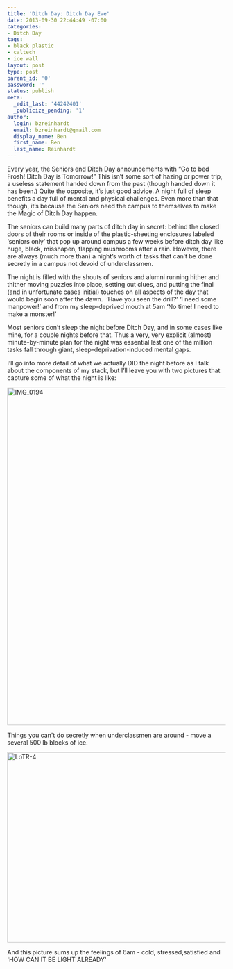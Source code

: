 ```yaml
---
title: 'Ditch Day: Ditch Day Eve'
date: 2013-09-30 22:44:49 -07:00
categories:
- Ditch Day
tags:
- black plastic
- caltech
- ice wall
layout: post
type: post
parent_id: '0'
password: ''
status: publish
meta:
  _edit_last: '44242401'
  _publicize_pending: '1'
author:
  login: bzreinhardt
  email: bzreinhardt@gmail.com
  display_name: Ben
  first_name: Ben
  last_name: Reinhardt
---
```


<p>Every year, the Seniors end Ditch Day announcements with “Go to bed Frosh! Ditch Day is Tomorrow!” This isn’t some sort of hazing or power trip, a useless statement handed down from the past (though handed down it has been.) Quite the opposite, it’s just good advice. A night full of sleep benefits a day full of mental and physical challenges. Even more than that though, it’s because the Seniors need the campus to themselves to make the Magic of Ditch Day happen.</p>
<p>The seniors can build many parts of ditch day in secret: behind the closed doors of their rooms or inside of the plastic-sheeting enclosures labeled ‘seniors only’ that pop up around campus a few weeks before ditch day like huge, black, misshapen, flapping mushrooms after a rain. However, there are always (much more than) a night’s worth of tasks that can’t be done secretly in a campus not devoid of underclassmen.</p>
<p>The night is filled with the shouts of seniors and alumni running hither and thither moving puzzles into place, setting out clues, and putting the final (and in unfortunate cases initial) touches on all aspects of the day that would begin soon after the dawn.  ‘Have you seen the drill?’ ‘I need some manpower!’ and from my sleep-deprived mouth at 5am ‘No time! I need to make a monster!’</p>
<p>Most seniors don’t sleep the night before Ditch Day, and in some cases like mine, for a couple nights before that. Thus a very, very explicit (almost) minute-by-minute plan for the night was essential lest one of the million tasks fall through giant, sleep-deprivation-induced mental gaps.</p>
<p>I’ll go into more detail of what we actually DID the night before as I talk about the components of my stack, but I’ll leave you with two pictures that capture some of what the night is like:</p>
<p><a href="http://benjaminreinhardt.files.wordpress.com/2013/09/img_0194.jpg"><img class="alignnone size-large wp-image-731" alt="IMG_0194" src="{{ site.baseurl }}/assets/img_0194.jpg?w=584" width="584" height="778" /></a></p>
<p>Things you can't do secretly when underclassmen are around - move a several 500 lb blocks of ice.</p>
<p><a href="http://benjaminreinhardt.files.wordpress.com/2013/09/lotr-4.jpg"><img class="alignnone size-large wp-image-732" alt="LoTR-4" src="{{ site.baseurl }}/assets/lotr-4.jpg?w=584" width="584" height="438" /></a></p>
<p>And this picture sums up the feelings of 6am - cold, stressed,satisfied and 'HOW CAN IT BE LIGHT ALREADY'</p>
